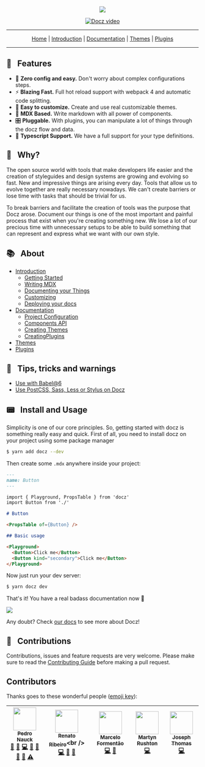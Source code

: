 <p align="center">
  <img src="https://img.shields.io/npm/v/docz.svg" alt="">
  <img src="https://img.shields.io/badge/license-MIT-blue.svg" alt="">
  <img src="https://img.shields.io/npm/dt/docz.svg" alt="">
  <img src="https://img.shields.io/badge/commitizen-friendly-brightgreen.svg" alt="">
</p>

<p align="center">
  <img src="https://cdn-std.dprcdn.net/files/acc_649651/OnwqVu">
</p>

<p align="center">
  <a href="http://docz.site" target="_blank">
    <img src="https://cdn-std.dprcdn.net/files/acc_649651/XG4L5H" alt="Docz video">
  </a>
</p>

---

<p align="center">
  <a href="http://docz.site" target="_blank">Home</a> |
  <a href="http://docz.site/introduction" target="_blank">Introduction</a> |
  <a href="http://docz.site/documentation" target="_blank">Documentation</a> |
  <a href="http://docz.site/themes" target="_blank">Themes</a> |
  <a href="http://docz.site/plugins" target="_blank">Plugins</a>
</p>

---

## 🎩 &nbsp; Features

- 🧘 **Zero config and easy.** Don't worry about complex configurations steps.
- ⚡️ **Blazing Fast.** Full hot reload support with webpack 4 and automatic code splitting.
- 💅 **Easy to customize.** Create and use real customizable themes.
- 📝 **MDX Based.** Write markdown with all power of components.
- 🎛 **Pluggable.** With plugins, you can manipulate a lot of things through the docz flow and data.
- 🔐 **Typescript Support.** We have a full support for your type definitions.

## 🤔 &nbsp; Why?

The open source world with tools that make developers life easier and the creation of styleguides and design systems are growing and evolving so fast. New and impressive things are arising every day. Tools that allow us to evolve together are really necessary nowadays. We can't create barriers or lose time with tasks that should be trivial for us.

To break barriers and facilitate the creation of tools was the purpose that Docz arose. Document our things is one of the most important and painful process that exist when you're creating something new. We lose a lot of our precious time with unnecessary setups to be able to build something that can represent and express what we want with our own style.

## 📚 &nbsp; About

- [Introduction](http://www.docz.site/introduction)
  - [Getting Started](http://www.docz.site/introduction/getting-started)
  - [Writing MDX](http://www.docz.site/introduction/writing-mdx)
  - [Documenting your Things](http://www.docz.site/introduction/documenting-your-things)
  - [Customizing](http://www.docz.site/introduction/customizing)
  - [Deploying your docs](http://www.docz.site/introduction/deploying-your-docs)
- [Documentation](http://www.docz.site/documentation)
  - [Project Configuration](http://www.docz.site/documentation/project-configuration)
  - [Components API](http://www.docz.site/documentation/components-api)
  - [Creating Themes](http://www.docz.site/documentation/creating-themes)
  - [CreatingPlugins](http://www.docz.site/documentation/creating-plugins)
- [Themes](http://www.docz.site/themes)
- [Plugins](http://www.docz.site/plugins)

## 🚧 &nbsp; Tips, tricks and warnings

- [Use with Babel@6](https://github.com/pedronauck/docz/blob/master/packages/docz-plugin-babel6)
- [Use PostCSS, Sass, Less or Stylus on Docz](https://github.com/pedronauck/docz/blob/master/packages/docz-plugin-css)

## 📟 &nbsp; Install and Usage

Simplicity is one of our core principles. So, getting started with docz is something really easy and quick. First of all, you need to install docz on your project using some package manager

```bash
$ yarn add docz --dev
```

Then create some `.mdx` anywhere inside your project:

```markdown
---
name: Button
---

import { Playground, PropsTable } from 'docz'
import Button from './'

# Button

<PropsTable of={Button} />

## Basic usage

<Playground>
  <Button>Click me</Button>
  <Button kind="secondary">Click me</Button>
</Playground>
```

Now just run your dev server:

```bash
$ yarn docz dev
```

That's it! You have a real badass documentation now 👊

![](https://cdn-std.dprcdn.net/files/acc_649651/AmFJ2k)

Any doubt? Check [our docs](http://docz.site) to see more about Docz!

## 🤝 &nbsp; Contributions

Contributions, issues and feature requests are very welcome.
Please make sure to read the [Contributing Guide](/CONTRIBUTING.md) before making a pull request.

## Contributors

Thanks goes to these wonderful people ([emoji key](https://github.com/kentcdodds/all-contributors#emoji-key)):

<!-- ALL-CONTRIBUTORS-LIST:START - Do not remove or modify this section -->
<!-- prettier-ignore -->
| [<img src="https://avatars3.githubusercontent.com/u/2029172?v=4" width="60px;"/><br /><sub><b>Pedro Nauck</b></sub>](https://github.com/pedronauck)<br />[💬](#question-pedronauck "Answering Questions") [🐛](https://github.com/pedronauck/docz/issues?q=author%3Apedronauck "Bug reports") [💻](https://github.com/pedronauck/docz/commits?author=pedronauck "Code") [📖](https://github.com/pedronauck/docz/commits?author=pedronauck "Documentation") [🤔](#ideas-pedronauck "Ideas, Planning, & Feedback") [🔌](#plugin-pedronauck "Plugin/utility libraries") [👀](#review-pedronauck "Reviewed Pull Requests") [⚠️](https://github.com/pedronauck/docz/commits?author=pedronauck "Tests") | [<img src="https://avatars2.githubusercontent.com/u/3277185?v=4" width="60px;"/><br /><sub><b>Renato Ribeiro</b></sub>](http://twitter.com/renatorib_)<br />[💻](https://github.com/pedronauck/docz/commits?author=renatorib "Code") [📖](https://github.com/pedronauck/docz/commits?author=renatorib "Documentation") [🐛](https://github.com/pedronauck/docz/issues?q=author%3Arenatorib "Bug reports") | [<img src="https://avatars3.githubusercontent.com/u/5435657?v=4" width="60px;"/><br /><sub><b>Marcelo Formentão</b></sub>](https://github.com/marceloavf)<br />[💻](https://github.com/pedronauck/docz/commits?author=marceloavf "Code") [🐛](https://github.com/pedronauck/docz/issues?q=author%3Amarceloavf "Bug reports") | [<img src="https://avatars0.githubusercontent.com/u/4456346?v=4" width="60px;"/><br /><sub><b>Martyn Rushton</b></sub>](http://swapnull.co.uk)<br />[💻](https://github.com/pedronauck/docz/commits?author=Swapnull "Code") | [<img src="https://avatars3.githubusercontent.com/u/11514928?v=4" width="60px;"/><br /><sub><b>Joseph Thomas</b></sub>](https://www.good-idea.studio)<br />[💻](https://github.com/pedronauck/docz/commits?author=good-idea "Code") |
| :---: | :---: | :---: | :---: | :---: |
<!-- ALL-CONTRIBUTORS-LIST:END -->
